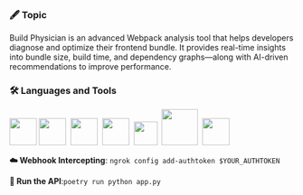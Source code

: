 ### 🖋️ Topic

Build Physician is an advanced Webpack analysis tool that helps developers diagnose and optimize their frontend bundle. It provides real-time insights into bundle size, build time, and dependency graphs—along with AI-driven recommendations to improve performance.

### 🛠️ Languages and Tools

<img src="https://cdn.svgporn.com/logos/typescript-icon.svg" width="48">&nbsp;<img src="https://cdn.svgporn.com/logos/python.svg" width="48">
&nbsp;<img src="./assets/react.svg" width="48">
&nbsp;<img src="https://cdn.svgporn.com/logos/postgresql.svg" width="48">
&nbsp;<img src="https://cdn.svgporn.com/logos/redis.svg" width="42">
&nbsp;<img src="./assets/ngrok.svg" width="64">
&nbsp;<img src="https://cdn.svgporn.com/logos/yarn.svg" width="48">

**☁️ Webhook Intercepting**: `ngrok config add-authtoken $YOUR_AUTHTOKEN`

**🚅 Run the API**:`poetry run python app.py`
